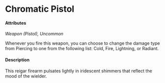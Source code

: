 # Chromatic Pistol

#### Attributes

_Weapon (Pistol), Uncommon_

Whenever you fire this weapon, you can choose to change the damage type from Piercing to one from the following list: Cold, Fire, Lightning, or Radiant.

#### Description

This reigar firearm pulsates lightly in iridescent shimmers that reflect the mood of the wielder.
